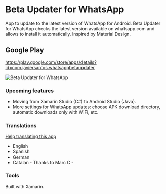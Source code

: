 # Beta Updater for WhatsApp
App to update to the latest version of WhatsApp for Android. Beta Updater for WhatsApp checks the latest version available on whatsapp.com and allows to install it automatically. Inspired by Material Design.

## Google Play
https://play.google.com/store/apps/details?id=com.javiersantos.whatsappbetaupdater

![Beta Updater for WhatsApp](http://i.imgur.com/I3fv967.png)

### Upcoming features
* Moving from Xamarin Studio (C#) to Android Studio (Java).
* More settings for WhatsApp updates: choose APK download directory, automatic downloads only with WiFi, etc.

### Translations
[Help translating this app](https://crowdin.com/project/beta-updater-whatsapp)
* English
* Spanish
* German
* Catalan - Thanks to Marc C -

### Tools
Built with Xamarin.
